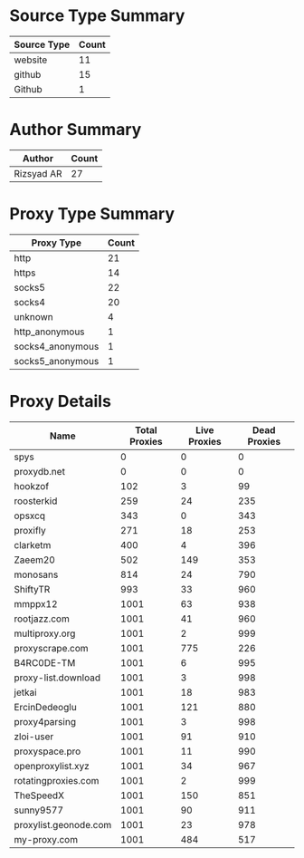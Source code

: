# Source Type Summary

| Source Type | Count |
|-------------|-------|
| website | 11 |
| github | 15 |
| Github | 1 |


# Author Summary

| Author | Count |
|--------|-------|
| Rizsyad AR | 27 |


# Proxy Type Summary

| Proxy Type | Count |
|------------|-------|
| http | 21 |
| https | 14 |
| socks5 | 22 |
| socks4 | 20 |
| unknown | 4 |
| http_anonymous | 1 |
| socks4_anonymous | 1 |
| socks5_anonymous | 1 |


# Proxy Details

| Name | Total Proxies | Live Proxies | Dead Proxies |
|------|---------------|--------------|---------------|
| spys | 0 | 0 | 0 |
| proxydb.net | 0 | 0 | 0 |
| hookzof | 102 | 3 | 99 |
| roosterkid | 259 | 24 | 235 |
| opsxcq | 343 | 0 | 343 |
| proxifly | 271 | 18 | 253 |
| clarketm | 400 | 4 | 396 |
| Zaeem20 | 502 | 149 | 353 |
| monosans | 814 | 24 | 790 |
| ShiftyTR | 993 | 33 | 960 |
| mmppx12 | 1001 | 63 | 938 |
| rootjazz.com | 1001 | 41 | 960 |
| multiproxy.org | 1001 | 2 | 999 |
| proxyscrape.com | 1001 | 775 | 226 |
| B4RC0DE-TM | 1001 | 6 | 995 |
| proxy-list.download | 1001 | 3 | 998 |
| jetkai | 1001 | 18 | 983 |
| ErcinDedeoglu | 1001 | 121 | 880 |
| proxy4parsing | 1001 | 3 | 998 |
| zloi-user | 1001 | 91 | 910 |
| proxyspace.pro | 1001 | 11 | 990 |
| openproxylist.xyz | 1001 | 34 | 967 |
| rotatingproxies.com | 1001 | 2 | 999 |
| TheSpeedX | 1001 | 150 | 851 |
| sunny9577 | 1001 | 90 | 911 |
| proxylist.geonode.com | 1001 | 23 | 978 |
| my-proxy.com | 1001 | 484 | 517 |
